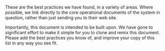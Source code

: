 These are the best practices we have found, in a variety of areas.  Where possible, we link directly to the core operational documents of the system in question, rather than just sending you to their web site.  

Importantly, this document is intended to be built upon.  We have gone to significant effort to make it simple for you to clone and remix this document.  Please add the best practices you know of, and improve your copy of this list in any way you see fit.
